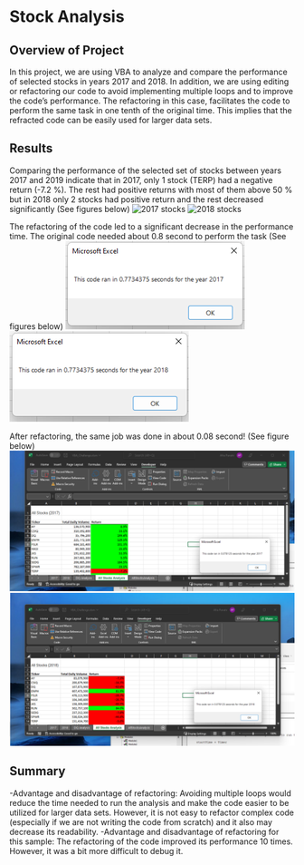 # Stock Analysis
## Overview of Project 
In this project, we are using VBA to analyze and compare the performance of selected stocks in years 2017 and 2018. In addition, we are using editing or refactoring our code to avoid implementing multiple loops and to improve the code’s performance. The refactoring in this case, facilitates the code to perform the same task in one tenth of the original time. This implies that the refracted code can be easily used for larger data sets.
## Results
Comparing the performance of the selected set of stocks between years 2017 and 2019 indicate that in 2017, only 1 stock (TERP) had a negative return (-7.2 %). The rest had positive returns with most of them above 50 % but in 2018 only 2 stocks had positive return and the rest decreased significantly
(See figures below)
![2017 stocks](/Resources/stocks2017.png?raw=true "2017 stocks")
![2018 stocks](/Resources/stocks2018.png?raw=true "2018 stocks")

The refactoring of the code led to a significant decrease in the performance time. The original code needed about 0.8 second to perform the task (See figures below)
![VBA performance 2017](/Resources/VBA_2017.png?raw=true "VBA performance 2017")
![VBA performance 2018](/Resources/VBA_2018.png?raw=true "VBA performance 2018")

After refactoring, the same job was done in about 0.08 second! (See figure below)
![VBA refactored performance 2017](/Resources/VBA_Challenge_2017.png?raw=true "VBA refactored performance 2018")
![VBA refactored performance 2018](/Resources/VBA_Challenge_2018.png?raw=true "VBA refactored performance 2018")

## Summary
-Advantage and disadvantage of refactoring: Avoiding multiple loops would reduce the time needed to run the analysis and make the code easier to be utilized for larger data sets. However, it is not easy to refactor complex code (especially if we are not writing the code from scratch) and it also may decrease its readability. 
-Advantage and disadvantage of refactoring for this sample: The refactoring of the code improved its performance 10 times. However, it was a bit more difficult to debug it.
